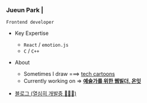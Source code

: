 ### Jueun Park | 
`Frontend developer`
+ Key Expertise
   + `React` / `emotion.js`
   + `C` / `C++`

+ About
   - Sometimes I draw  ===>  [tech cartoons](https://www.instagram.com/urongtoon/)
   - Currently working on  =>  **[예술가를 위한 웹빌더, 온잇](https://github.com/Mapps-unit)**
       
  
- [블로그 (열심히 개발중 🏃‍♀️🏃)](https://juepark.com/)     
